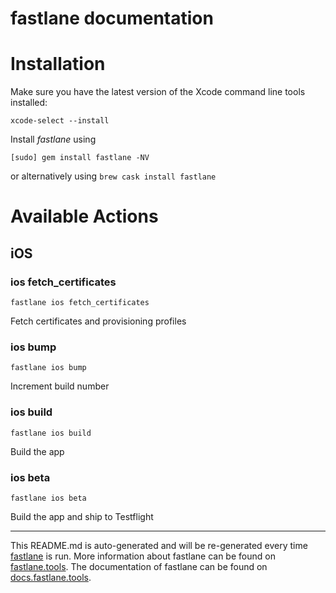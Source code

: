 fastlane documentation
================
# Installation

Make sure you have the latest version of the Xcode command line tools installed:

```
xcode-select --install
```

Install _fastlane_ using
```
[sudo] gem install fastlane -NV
```
or alternatively using `brew cask install fastlane`

# Available Actions
## iOS
### ios fetch_certificates
```
fastlane ios fetch_certificates
```
Fetch certificates and provisioning profiles
### ios bump
```
fastlane ios bump
```
Increment build number
### ios build
```
fastlane ios build
```
Build the app
### ios beta
```
fastlane ios beta
```
Build the app and ship to Testflight

----

This README.md is auto-generated and will be re-generated every time [fastlane](https://fastlane.tools) is run.
More information about fastlane can be found on [fastlane.tools](https://fastlane.tools).
The documentation of fastlane can be found on [docs.fastlane.tools](https://docs.fastlane.tools).
